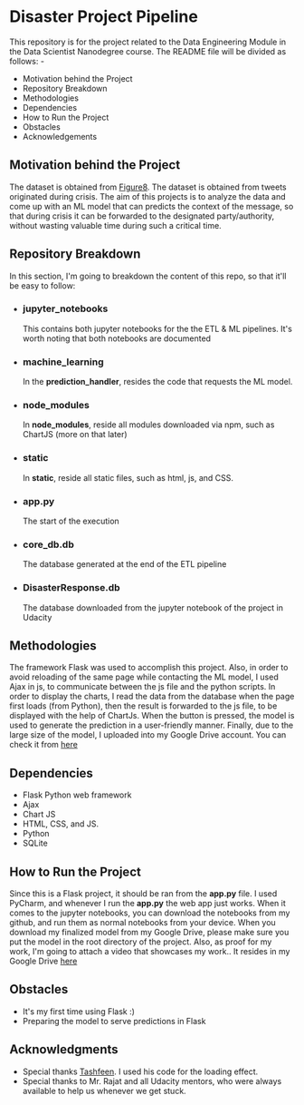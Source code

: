 # Disaster Project Pipeline 
This repository is for the project related to the Data Engineering
Module in the Data Scientist Nanodegree course. The README file will be divided as follows: - 
- Motivation behind the Project 
- Repository Breakdown 
- Methodologies 
- Dependencies 
- How to Run the Project 
- Obstacles 
- Acknowledgements 
## Motivation behind the Project 
The dataset is obtained from [Figure8](https://appen.com/). The dataset is obtained from tweets originated during crisis. 
The aim of this projects is to analyze the data and come up with an ML model that can predicts the context of the message,
so that during crisis it can be forwarded to the designated party/authority, without wasting valuable time
during such a critical time. 
## Repository Breakdown 
In this section, I'm going to breakdown the content of this repo, so that it'll be easy to follow:
- ### jupyter_notebooks 
  This contains both jupyter notebooks for the the ETL & ML pipelines. It's worth noting that both 
  notebooks are documented 
- ### machine_learning 
  In the **prediction_handler**, resides the code that requests the ML model. 
- ### node_modules
  In **node_modules**, reside all modules downloaded via npm, such as ChartJS (more on that later)
- ### static 
  In **static**, reside all static files, such as html, js, and CSS. 
- ### app.py 
  The start of the execution 
- ### core_db.db 
  The database generated at the end of the ETL pipeline
- ### DisasterResponse.db
  The database downloaded from the jupyter notebook of the project in Udacity
## Methodologies 
The framework Flask was used to accomplish this project. Also, in order to avoid 
reloading of the same page while contacting the ML model, I used Ajax in js, to communicate between
the js file and the python scripts. 
In order to display the charts, I read the data from the database when the page first loads (from Python), then the result is
forwarded to the js file, to be displayed with the help of ChartJs. When the button is pressed, the model is 
used to generate the prediction in a user-friendly manner.
Finally, due to the large size of the model, I uploaded into my Google Drive account. You can check it from [here](https://drive.google.com/drive/folders/1wQcFUY4-M4zaeKu7JQdSHhSpBQK6o0ay?usp=sharing)
## Dependencies 
- Flask Python web framework 
- Ajax
- Chart JS
- HTML, CSS, and JS. 
- Python 
- SQLite 
## How to Run the Project 
Since this is a Flask project, it should be ran from the **app.py** file. I used PyCharm, and whenever 
I run the **app.py** the web app just works.
When it comes to the jupyter notebooks, you can download the notebooks from my github, and run them
as normal notebooks from your device. 
When you download my finalized model from my Google Drive, please make sure you put the model in the root directory
of the project. 
Also, as proof for my work, I'm going to attach a video that showcases 
my work.. It resides in my Google Drive [here](https://drive.google.com/drive/folders/1wQcFUY4-M4zaeKu7JQdSHhSpBQK6o0ay?usp=sharing) 
## Obstacles 
- It's my first time using Flask :) 
- Preparing the model to serve predictions in Flask
## Acknowledgments 
- Special thanks [Tashfeen](https://codepen.io/tashfene). I used his code for the loading effect. 
- Special thanks to Mr. Rajat and all Udacity mentors, who were always available to help us whenever we get stuck.  
 

